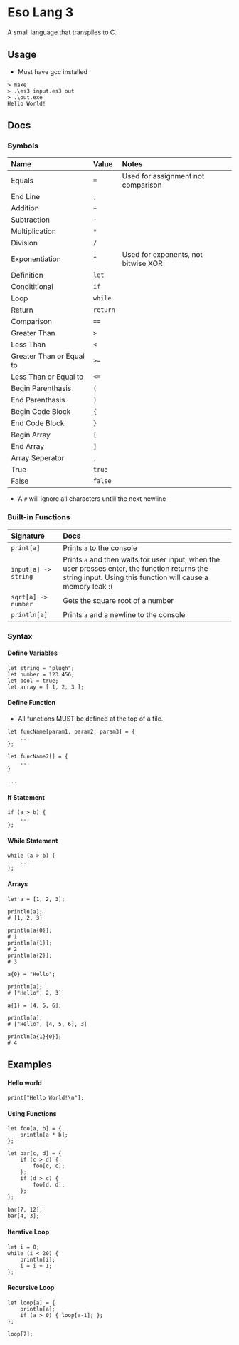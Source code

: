 # Eso Lang 3

A small language that transpiles to C.

## Usage
 - Must have gcc installed
```
> make
> .\es3 input.es3 out
> .\out.exe
Hello World!
```


## Docs

### Symbols

| Name | Value | Notes | 
| :--- | :--- | :----- |
| Equals | `=` | Used for assignment not comparison |
| End Line | `;` | 
| Addition | `+` |
| Subtraction | `-` | 
| Multiplication | `*` | 
| Division | `/` | 
| Exponentiation | `^` | Used for exponents, not bitwise XOR | 
| Definition | `let` |
| Condititional | `if` |
| Loop | `while` |
| Return | `return` |  |
| Comparison | `==` | 
| Greater Than | `>` | 
| Less Than | `<` |
| Greater Than or Equal to | `>=` | 
| Less Than or Equal to | `<=` | 
| Begin Parenthasis | `(` |
| End Parenthasis | `)` |
| Begin Code Block | `{` |
| End Code Block | `}` |
| Begin Array | `[` |
| End Array | `]` |
| Array Seperator | `,` |
| True | `true` |
| False | `false` |

 - A `#` will ignore all characters untill the next newline 

### Built-in Functions
| Signature | Docs | 
| :---  | :----- |
| `print[a]` | Prints `a` to the console |
| `input[a] -> string` | Prints `a` and then waits for user input, when the user presses enter, the function returns the string input. Using this function will cause a memory leak :( |
| `sqrt[a] -> number` | Gets the square root of a number |
| `println[a]` | Prints `a` and a newline to the console |

### Syntax

#### Define Variables

```
let string = "plugh";
let number = 123.456;
let bool = true;
let array = [ 1, 2, 3 ];
```

#### Define Function

 - All functions MUST be defined at the top of a file.

```
let funcName[param1, param2, param3] = {
	...
};

let funcName2[] = {
	...
}

...
```

#### If Statement
```
if (a > b) {
	...
};
```

#### While Statement
```
while (a > b) {
	...
};
```

#### Arrays
```
let a = [1, 2, 3];

println[a];
# [1, 2, 3]

println[a{0}];
# 1
println[a{1}];
# 2
println[a{2}];
# 3

a{0} = "Hello";

println[a];
# ["Hello", 2, 3]

a{1} = [4, 5, 6];

println[a];
# ["Hello", [4, 5, 6], 3]

println[a{1}{0}];
# 4
```


## Examples

#### Hello world
```
print["Hello World!\n"];
```

#### Using Functions
```
let foo[a, b] = {
	println[a * b];
};

let bar[c, d] = {
	if (c > d) {
		foo[c, c];
	};
	if (d > c) {
		foo[d, d];
	};
};

bar[7, 12];
bar[4, 3];
```

#### Iterative Loop
```
let i = 0;
while (i < 20) {
	println[i];
	i = i + 1;
};
```

#### Recursive Loop
```
let loop[a] = {
	println[a];
	if (a > 0) { loop[a-1]; };
};

loop[7];
```